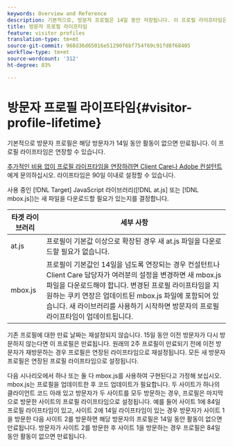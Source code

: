 ```yaml
---
keywords: Overview and Reference
description: 기본적으로, 방문자 프로필은 14일 동안 저장됩니다. 이 프로필 라이프타임은 연장할 수 있습니다.
title: 방문자 프로필 라이프타임
feature: visitor profiles
translation-type: tm+mt
source-git-commit: 968d36d65016e51290f6bf754f69c91fd8f68405
workflow-type: tm+mt
source-wordcount: '312'
ht-degree: 83%

---
```



# 방문자 프로필 라이프타임{#visitor-profile-lifetime}

기본적으로 방문자 프로필은 해당 방문자가 14일 동안 활동이 없으면 만료됩니다. 이 프로필 라이프타임은 연장할 수 있습니다.

[추가적인 비용 없이 프로필 라이프타임을 연장하려면 Client Care나 Adobe 컨설턴트](/help/cmp-resources-and-contact-information.md#reference_ACA3391A00EF467B87930A450050077C)에게 문의하십시오. 라이프타임은 90일 이내로 설정할 수 있습니다.

사용 중인 [!DNL Target] JavaScript 라이브러리([!DNL at.js] 또는 [!DNL mbox.js])는 새 파일을 다운로드할 필요가 있는지를 결정합니다.

| 타겟 라이브러리 | 세부 사항 |
|--- |--- |
| at.js | 프로필이 기본값 이상으로 확장된 경우 새 at.js 파일을 다운로드할 필요가 없습니다. |
| mbox.js | 프로필이 기본값인 14일을 넘도록 연장되는 경우 컨설턴트나 Client Care 담당자가 여러분의 설정을 변경하면 새 mbox.js 파일을 다운로드해야 합니다. 변경된 프로필 라이프타임을 지원하는 쿠키 연장은 업데이트된 mbox.js 파일에 포함되어 있습니다. 새 라이브러리를 사용하기 시작하면 방문자의 프로필 라이프타임이 업데이트됩니다. |

기존 프로필에 대한 만료 날짜는 재설정되지 않습니다. 15일 동안 이전 방문자가 다시 방문하지 않는다면 이 프로필은 만료됩니다. 원래의 2주 프로필이 만료되기 전에 이전 방문자가 재방문하는 경우 프로필은 연장된 라이프타임으로 재설정됩니다. 모든 새 방문자 프로필은 연장된 프로필 라이프타임으로 설정됩니다.

다음 시나리오에서 하나 또는 둘 다 mbox.js를 사용하여 구현된다고 가정해 보십시오. mbox.js는 프로필을 업데이트한 후 코드 업데이트가 필요합니다. 두 사이트가 하나의 클라이언트 코드 아래 있고 방문자가 두 사이트를 모두 방문하는 경우, 프로필은 마지막으로 방문한 사이트의 프로필 라이프타임으로 설정됩니다. 예를 들어 사이트 1에 84일 프로필 라이프타임이 있고, 사이트 2에 14일 라이프타임이 있는 경우 방문자가 사이트 1을 방문한 다음 사이트 2를 방문하면 해당 방문자의 프로필은 14일 동안 활동이 없으면 만료됩니다. 방문자가 사이트 2를 방문한 후 사이트 1을 방문하는 경우 프로필은 84일 동안 활동이 없으면 만료됩니다. 
